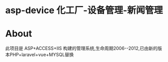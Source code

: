 # asp-device 化工厂-设备管理-新闻管理

# About
此项目是 ASP+ACCESS+IIS 构建的管理系统,生命周期2006--2012,已由新的版本PHP+laravel+vue+MYSQL替换

 
